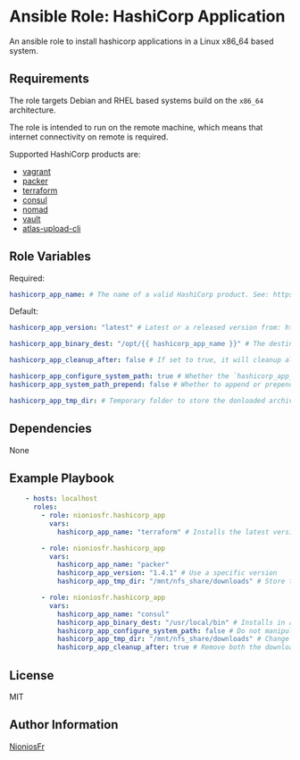 Ansible Role: HashiCorp Application
=========

An ansible role to install hashicorp applications in a Linux x86_64 based system.

Requirements
------------

The role targets Debian and RHEL based systems build on the `x86_64` architecture.

The role is intended to run on the remote machine, which means that internet connectivity on remote is required.

Supported HashiCorp products are:

- [vagrant](https://www.vagrantup.com/)
- [packer](https://www.packer.io/)
- [terraform](https://www.terraform.io/)
- [consul](https://www.consul.io/)
- [nomad](https://nomadproject.io/)
- [vault](https://www.vaultproject.io/)
- [atlas-upload-cli](https://github.com/hashicorp/atlas-upload-cli)

Role Variables
--------------

Required:

```yaml
hashicorp_app_name: # The name of a valid HashiCorp product. See: https://checkpoint.hashicorp.com/ and https://releases.hashicorp.com/
```

Default:

```yaml
hashicorp_app_version: "latest" # Latest or a released version from: https://releases.hashicorp.com/{{hashicorp_app_name}}/ to keep the package frozen.

hashicorp_app_binary_dest: "/opt/{{ hashicorp_app_name }}" # The destination directory where the `packer` binary will be placed

hashicorp_app_cleanup_after: false # If set to true, it will cleanup all downloaded files

hashicorp_app_configure_system_path: true # Whether the `hashicorp_app_binary_dest` directory should be added to the system `PATH`
hashicorp_app_system_path_prepend: false # Whether to append or prepend the `hashicorp_app_binary_dest` directory into the `PATH`, IF (hashicorp_app_configure_system_path is True).

hashicorp_app_tmp_dir: # Temporary folder to store the donloaded archive
```

Dependencies
------------

None

Example Playbook
----------------

```yaml
    - hosts: localhost
      roles:
        - role: nioniosfr.hashicorp_app
          vars:
            hashicorp_app_name: "terraform" # Installs the latest version of terraform by overriding the current (if any)

        - role: nioniosfr.hashicorp_app
          vars:
            hashicorp_app_name: "packer"
            hashicorp_app_version: "1.4.1" # Use a specific version
            hashicorp_app_tmp_dir: "/mnt/nfs_share/downloads" # Store the downloaded archive in a more persistent path than '/tmp'

        - role: nioniosfr.hashicorp_app
          vars:
            hashicorp_app_name: "consul"
            hashicorp_app_binary_dest: "/usr/local/bin" # Installs in a common user path
            hashicorp_app_configure_system_path: false # Do not manipulate the system path for users
            hashicorp_app_tmp_dir: "/mnt/nfs_share/downloads" # Change the folder used for the downloads
            hashicorp_app_cleanup_after: true # Remove both the downloaded file, as well as the system profile.d for consul if it was already created from a previous run
```

License
-------

MIT

Author Information
------------------

[NioniosFr](https://github.com/NioniosFr)
